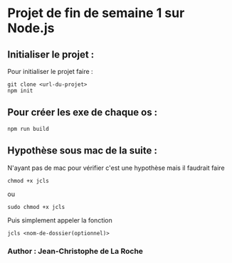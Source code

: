 # Projet de fin de semaine 1 sur Node.js

## Initialiser le projet :

Pour initialiser le projet faire :
```
git clone <url-du-projet>
npm init
```

## Pour créer les exe de chaque os :

```
npm run build
```

## Hypothèse sous mac de la suite :

N'ayant pas de mac pour vérifier c'est une hypothèse mais il faudrait faire
```
chmod +x jcls
```
ou
```
sudo chmod +x jcls
```

Puis simplement appeler la fonction
```
jcls <nom-de-dossier(optionnel)>
```

### Author : Jean-Christophe de La Roche
